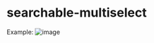# searchable-multiselect
Example:
![image](https://user-images.githubusercontent.com/34715591/182002251-1c3aabe8-c059-4f49-9693-86cad5ca4d4b.png)
